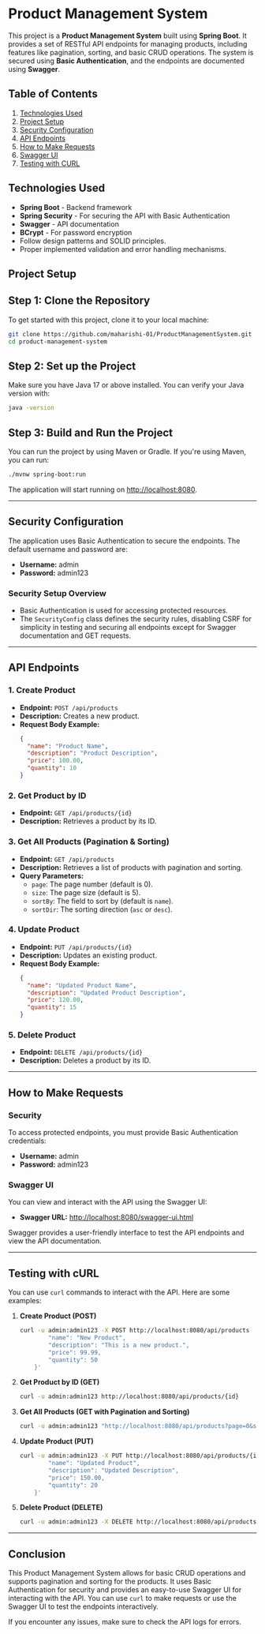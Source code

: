 
# Product Management System

This project is a **Product Management System** built using **Spring Boot**. It provides a set of RESTful API endpoints for managing products, including features like pagination, sorting, and basic CRUD operations. The system is secured using **Basic Authentication**, and the endpoints are documented using **Swagger**.

## Table of Contents
1. [Technologies Used](#technologies-used)
2. [Project Setup](#project-setup)
3. [Security Configuration](#security-configuration)
4. [API Endpoints](#api-endpoints)
5. [How to Make Requests](#how-to-make-requests)
6. [Swagger UI](#swagger-ui)
7. [Testing with CURL](#testing-with-curl)

## Technologies Used
- **Spring Boot** - Backend framework
- **Spring Security** - For securing the API with Basic Authentication
- **Swagger** - API documentation
- **BCrypt** - For password encryption
- Follow design patterns and SOLID principles.
- Proper implemented validation and error handling mechanisms.




## Project Setup

## Step 1: Clone the Repository
To get started with this project, clone it to your local machine:

```bash
git clone https://github.com/maharishi-01/ProductManagementSystem.git
cd product-management-system
```

## Step 2: Set up the Project
Make sure you have Java 17 or above installed. You can verify your Java version with:

```bash
java -version
```

## Step 3: Build and Run the Project
You can run the project by using Maven or Gradle. If you're using Maven, you can run:

```bash
./mvnw spring-boot:run
```

The application will start running on [http://localhost:8080](http://localhost:8080).

---

## Security Configuration
The application uses Basic Authentication to secure the endpoints. The default username and password are:

- **Username:** admin
- **Password:** admin123

### Security Setup Overview
- Basic Authentication is used for accessing protected resources.
- The `SecurityConfig` class defines the security rules, disabling CSRF for simplicity in testing and securing all endpoints except for Swagger documentation and GET requests.

---

## API Endpoints

### 1. Create Product
- **Endpoint:** `POST /api/products`
- **Description:** Creates a new product.
- **Request Body Example:**
  ```json
  {
    "name": "Product Name",
    "description": "Product Description",
    "price": 100.00,
    "quantity": 10
  }
  ```

### 2. Get Product by ID
- **Endpoint:** `GET /api/products/{id}`
- **Description:** Retrieves a product by its ID.

### 3. Get All Products (Pagination & Sorting)
- **Endpoint:** `GET /api/products`
- **Description:** Retrieves a list of products with pagination and sorting.
- **Query Parameters:**
    - `page`: The page number (default is 0).
    - `size`: The page size (default is 5).
    - `sortBy`: The field to sort by (default is `name`).
    - `sortDir`: The sorting direction (`asc` or `desc`).

### 4. Update Product
- **Endpoint:** `PUT /api/products/{id}`
- **Description:** Updates an existing product.
- **Request Body Example:**
  ```json
  {
    "name": "Updated Product Name",
    "description": "Updated Product Description",
    "price": 120.00,
    "quantity": 15
  }
  ```

### 5. Delete Product
- **Endpoint:** `DELETE /api/products/{id}`
- **Description:** Deletes a product by its ID.

---

## How to Make Requests

### Security
To access protected endpoints, you must provide Basic Authentication credentials:

- **Username:** admin
- **Password:** admin123

### Swagger UI
You can view and interact with the API using the Swagger UI:

- **Swagger URL:** [http://localhost:8080/swagger-ui.html](http://localhost:8080/swagger-ui.html)

Swagger provides a user-friendly interface to test the API endpoints and view the API documentation.

---

## Testing with cURL
You can use `curl` commands to interact with the API. Here are some examples:

1. **Create Product (POST)**
   ```bash
   curl -u admin:admin123 -X POST http://localhost:8080/api/products        -H "Content-Type: application/json"        -d '{
           "name": "New Product",
           "description": "This is a new product.",
           "price": 99.99,
           "quantity": 50
       }'
   ```

2. **Get Product by ID (GET)**
   ```bash
   curl -u admin:admin123 http://localhost:8080/api/products/{id}
   ```

3. **Get All Products (GET with Pagination and Sorting)**
   ```bash
   curl -u admin:admin123 "http://localhost:8080/api/products?page=0&size=5&sortBy=name&sortDir=asc"
   ```

4. **Update Product (PUT)**
   ```bash
   curl -u admin:admin123 -X PUT http://localhost:8080/api/products/{id}        -H "Content-Type: application/json"        -d '{
           "name": "Updated Product",
           "description": "Updated Description",
           "price": 150.00,
           "quantity": 20
       }'
   ```

5. **Delete Product (DELETE)**
   ```bash
   curl -u admin:admin123 -X DELETE http://localhost:8080/api/products/{id}
   ```

---

## Conclusion
This Product Management System allows for basic CRUD operations and supports pagination and sorting for the products. It uses Basic Authentication for security and provides an easy-to-use Swagger UI for interacting with the API. You can use `curl` to make requests or use the Swagger UI to test the endpoints interactively.

If you encounter any issues, make sure to check the API logs for errors.
